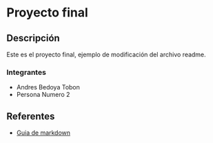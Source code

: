 # Proyecto final

## Descripción

Este es el proyecto final, ejemplo de modificación del archivo readme.

### Integrantes

- Andres Bedoya Tobon
- Persona Numero 2

## Referentes

- [Guia de markdown](https://github.com/adam-p/markdown-here/wiki/Markdown-Cheatsheet)
